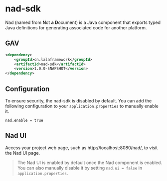 # nad-sdk

Nad (named from **N**ot **a** **D**ocument) is a Java component that exports typed Java definitions for generating associated code for another platform.

## GAV

```xml
<dependency>
    <groupId>cn.lalaframework</groupId>
    <artifactId>nad-sdk</artifactId>
    <version>1.0.0-SNAPSHOT</version>
</dependency>
```

## Configuration

To ensure security, the nad-sdk is disabled by default.
You can add the following configuration to your `application.properties` to manually enable it.

```properties
nad.enable = true
```

## Nad UI

Access your project web page, such as http://localhost:8080/nad/, to visit the Nad UI page.

> The Nad UI is enabled by default once the Nad component is enabled.
> You can also manually disable it by setting `nad.ui = false` in `application.properties`.
